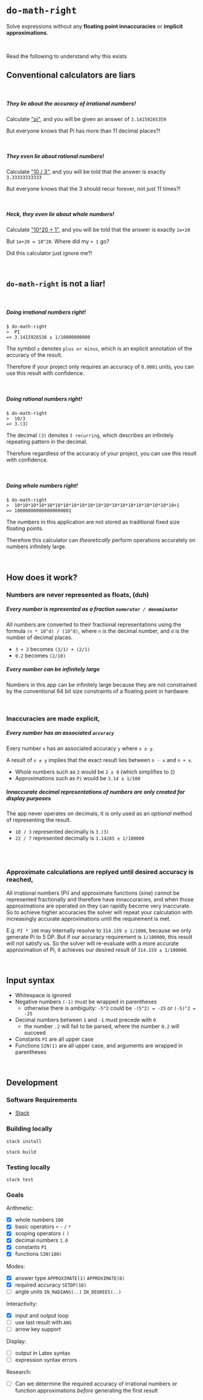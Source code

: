 # `do-math-right`

Solve expressions without any <strong>floating point innaccuracies</strong> or <strong> implicit approximations</strong>.

<br>

Read the following to understand why this exists
## Conventional calculators are liars

<br>

##### They lie about the accuracy of irrational numbers!

Calculate ["pi"](https://www.google.com/search?q=pi), and you will be given an answer of `3.14159265359`

But everyone knows that Pi has more than 11 decimal places?!

<br>

##### They even lie about rational numbers!

Calculate ["10 / 3"](https://www.google.com/search?q=10/3), and you will be told that the answer is exactly `3.33333333333`

But everyone knows that the 3 should recur forever, not just 11 times?!

<br>

##### Heck, they even lie about whole numbers!

Calculate ["10^20 + 1"](https://www.google.com/search?q=10^20%2b1), and you will be told that the answer is exactly `1e+20`

But `1e+20 = 10^20`. Where did my `+ 1` go?

Did this calculator just ignore me?!

<br>

## `do-math-right` is not a liar!

<br>

##### Doing irrational numbers right!

```nothing
$ do-math-right
>  PI
=> 3.1415926536 ± 1/10000000000
```

The symbol `±` denotes `plus or minus`, which is an explicit annotation of the accuracy of the result.

Therefore if your project only requires an accuracy of `0.0001` units, you can use this result with confidence.

<br>

##### Doing rational numbers right!

```nothing
$ do-math-right
>  10/3
=> 3.(3)
```

The decimal `(3)` denotes `3 recurring`, which describes an infinitely repeating pattern in the decimal.

Therefore regardless of the accuracy of your project, you can use this result with confidence.

<br>

##### Doing whole numbers right!

```nothing
$ do-math-right
>  10*10*10*10*10*10*10*10*10*10*10*10*10*10*10*10*10*10*10*10+1
=> 100000000000000000001
```

The numbers in this application are not stored as traditional fixed size floating points.

Therefore this calculator can _theoretically_ perform operations accurately on numbers infinitely large.

<br>

## How does it work?

### Numbers are never represented as floats, (duh)

##### Every number is represented as a fraction `numerator / denominator`

All numbers are converted to their fractional representations using the formula `(n * 10^d) / (10^d)`, where `n` is the decimal number, and `d` is the number of decimal places.

- `3 + 2` becomes `(3/1) + (2/1)`
- `0.2` becomes `(2/10)`

##### Every number can be infinitely large

Numbers in this app can be infinitely large because they are not constrained by the conventional 64 bit size constraints of a floating point in hardware.

<br>

### Inaccuracies are made explicit,

##### Every number has an associated `accuracy`

Every number `x` has an associated accuracy `y` where `x ± y`.

A result of `x ± y` implies that the exact result lies between `n - x` and `n + x`.

- Whole numbers such as `2` would be `2 ± 0` (which simplifies to `2`)
- Approximations such as `Pi` would be `3.14 ± 1/100`

##### Innaccurate decimal representations of numbers are only created for display purposes

The app never operates on decimals, it is only used as an _optional_ method of representing the result.

- `10 / 3` represented decimally is `3.(3)`
- `22 / 7` represented decimally is `3.14285 ± 1/100000`

<br>

<br>

### Approximate calculations are replyed until desired accuracy is reached,

All irrational numbers (Pi) and approximate functions (sine) cannot be represented fractionally and therefore have innaccuracies, and when those approximations are operated on they can rapidly become very inaccurate. So to achieve higher accuracies the solver will repeat your calculation with increasingly accurate approximations until the requirement is met.

E.g. `PI * 100` may internally resolve to `314.159 ± 1/1000`, because we only generate Pi to 5 DP. But if our accuracy requirement is `1/100000`, this result will not satisfy us. So the solver will re-evaluate with a more accurate approximation of Pi, it achieves our desired result of `314.159 ± 1/100000`.

<br>

## Input syntax

- Whitespace is ignored
- Negative numbers `(-1)` must be wrapped in parentheses
    - otherwise there is ambiguity: `-5^2` could be `-(5^2) = -25` or `(-5)^2 = -25`
- Decimal numbers between `1` and `-1` must precede with `0`
    - the number `.2` will fail to be parsed, where the number `0.2` will succeed
- Constants `PI` are all upper case
- Functions `SIN(1)` are all upper case, and arguments are wrapped in parentheses

<br>

## Development

### Software Requirements

- [Stack](https://docs.haskellstack.org/en/stable/README/)

### Building locally

`stack install`

`stack build`

### Testing locally

`stack test`

### Goals

Arithmetic:

- [x] whole numbers `100`
- [x] basic operators `+` `-` `/` `*`
- [x] scoping operators `(` `)`
- [x] decimal numbers `1.0`
- [x] constants `PI`
- [x] functions `SIN(180)`

Modes:

- [x] answer type `APPROXIMATE(1)` `APPROXIMATE(0)`
- [x] required accuracy `SETDP(10)`
- [ ] angle units `IN_RADIANS(..)` `IN_DEGREES(..)`

Interactivity:

- [x] input and output loop
- [ ] use last result with `ANS`
- [ ] arrow key support

Display:

- [ ] output in Latex syntax
- [ ] expression syntax errors

Research:

- [ ] Can we determine the required accuracy of irrational numbers or function approximations _before_ generating the first result
